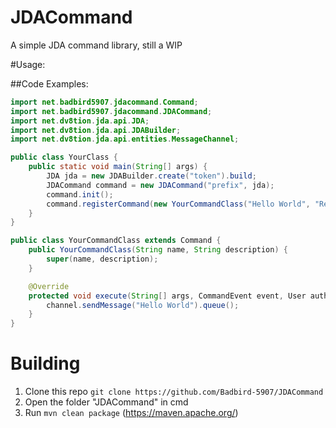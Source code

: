 # JDACommand
A simple JDA command library, still a WIP

#Usage:

##Code Examples:

```java
import net.badbird5907.jdacommand.Command;
import net.badbird5907.jdacommand.JDACommand;
import net.dv8tion.jda.api.JDA;
import net.dv8tion.jda.api.JDABuilder;
import net.dv8tion.jda.api.entities.MessageChannel;

public class YourClass {
    public static void main(String[] args) {
        JDA jda = new JDABuilder.create("token").build;
        JDACommand command = new JDACommand("prefix", jda);
        command.init();
        command.registerCommand(new YourCommandClass("Hello World", "Responds With \"Hello World\""));
    }
}

public class YourCommandClass extends Command {
    public YourCommandClass(String name, String description) {
        super(name, description);
    }

    @Override
    protected void execute(String[] args, CommandEvent event, User author, Guild guild, MessageChannel channel) {
        channel.sendMessage("Hello World").queue();
    }
}
```
# Building
1. Clone this repo `git clone https://github.com/Badbird-5907/JDACommand`
2. Open the folder "JDACommand" in cmd
3. Run `mvn clean package` (https://maven.apache.org/)
